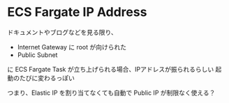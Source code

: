 # ECS Fargate IP Address

ドキュメントやブログなどを見る限り、

- Internet Gateway に root が向けられた
- Public Subnet

に ECS Fargate Task が立ち上げられる場合、IPアドレスが振られるらしい
起動のたびに変わるっぽい

つまり、Elastic IP を割り当てなくても自動で Public IP が制限なく使える？
